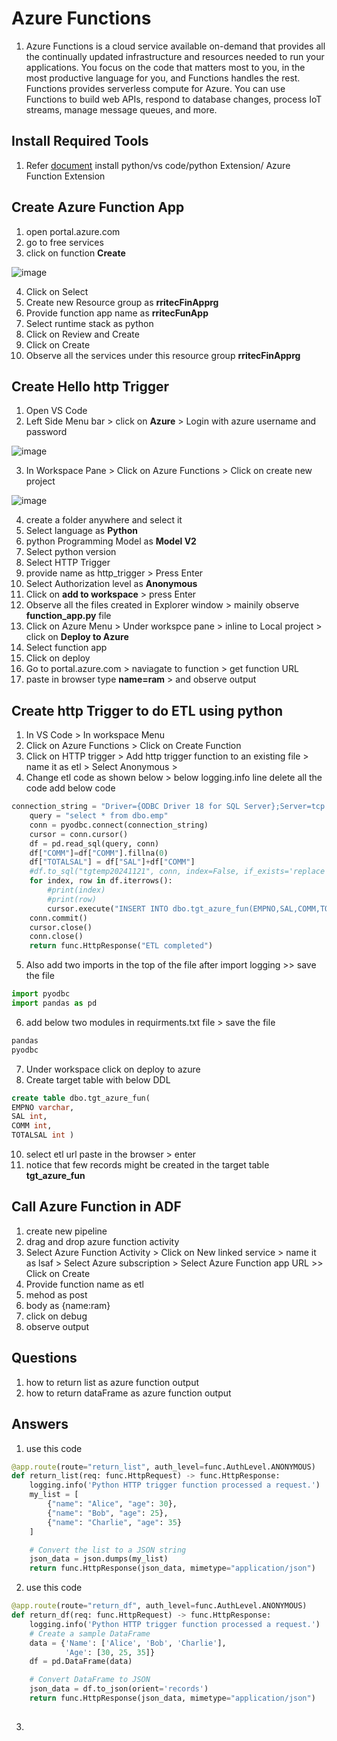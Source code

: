 # Azure Functions

1. Azure Functions is a cloud service available on-demand that provides all the continually updated infrastructure and resources needed to run your applications. You focus on the code that matters most to you, in the most productive language for you, and Functions handles the rest. Functions provides serverless compute for Azure. You can use Functions to build web APIs, respond to database changes, process IoT streams, manage message queues, and more.

## Install Required Tools

1. Refer [document](https://learn.microsoft.com/en-us/azure/azure-functions/create-first-function-vs-code-python) install python/vs code/python Extension/ Azure Function Extension

## Create Azure Function App

1. open portal.azure.com
2. go to free services
3. click on function **Create**

![image](https://github.com/user-attachments/assets/d537d99f-ca1e-41dd-81ef-e02699b80c49)

4. Click on Select
5. Create new Resource group as **rritecFinApprg**
6. Provide function app name as **rritecFunApp**
7. Select runtime stack as python
8. Click on Review and Create
9. Click on Create
10. Observe all the services under this resource group **rritecFinApprg**

## Create Hello http Trigger

1. Open VS Code
2. Left Side Menu bar > click on **Azure** > Login with azure username and password

![image](https://github.com/user-attachments/assets/d5ee7dba-7811-4bb0-b708-85ccea5a9c73)

3. In Workspace Pane > Click on Azure Functions > Click on create new project

![image](https://github.com/user-attachments/assets/db03b47c-2069-4207-8ebc-199312b4ef87)

4. create a folder anywhere and select it
5. Select language as **Python**
6. python Programming Model as **Model V2**
7. Select python version
8. Select HTTP Trigger
9. provide name as http_trigger > Press Enter
10. Select Authorization level as **Anonymous**
11. Click on **add to workspace** > press Enter
12. Observe all the files created in Explorer window > mainily observe **function_app.py** file
13. Click on Azure Menu > Under workspce pane > inline to Local project > click on **Deploy to Azure**
14. Select function app
15. Click on deploy
16. Go to portal.azure.com > naviagate to function > get function URL
17. paste in browser type **name=ram** > and observe output

## Create http Trigger to do ETL using python

1. In VS Code > In workspace Menu
2. Click on Azure Functions > Click on Create Function
3. Click on HTTP trigger > Add http trigger function to an existing file > name it as etl > Select Anonymous >
4. Change etl code as shown below > below logging.info line delete all the code add below code
```py
connection_string = "Driver={ODBC Driver 18 for SQL Server};Server=tcp:b2410asdbserver.database.windows.net,1433;Database=b2410asdb;Uid=sadmin;Pwd=RRitec123;Encrypt=yes;TrustServerCertificate=yes;Connection Timeout=30;"
    query = "select * from dbo.emp"  
    conn = pyodbc.connect(connection_string)
    cursor = conn.cursor()
    df = pd.read_sql(query, conn)
    df["COMM"]=df["COMM"].fillna(0)
    df["TOTALSAL"] = df["SAL"]+df["COMM"]
    #df.to_sql("tgtemp20241121", conn, index=False, if_exists='replace')
    for index, row in df.iterrows():
        #print(index)
        #print(row)
        cursor.execute("INSERT INTO dbo.tgt_azure_fun(EMPNO,SAL,COMM,TOTALSAL) values(?,?,?,?)", row.EMPNO, row.SAL, row.COMM,row.TOTALSAL)
    conn.commit()
    cursor.close()
    conn.close()
    return func.HttpResponse("ETL completed")
```
5. Also add two imports in the top of the file after import logging >> save the file
```py
import pyodbc
import pandas as pd
```
6. add below two modules in requirments.txt file > save the file
```py
pandas
pyodbc
```

7. Under workspace click on deploy to azure
8. Create target table with below DDL
```sql
create table dbo.tgt_azure_fun(
EMPNO varchar,
SAL int,
COMM int,
TOTALSAL int )
```
10. select etl url paste in the browser > enter
11. notice that few records might be created in the target table **tgt_azure_fun**

## Call Azure Function in ADF

1. create new pipeline
2. drag and drop azure function activity
3. Select Azure Function Activity > Click on New linked service > name it as lsaf > Select Azure subscription > Select Azure Function app URL >> Click on Create
4. Provide function name as etl
5. mehod as post
6. body as {name:ram}
7. click on debug
8. observe output

## Questions
1. how to return list as azure function output
2. how to return dataFrame as azure function output
## Answers
1. use this code
``` py
@app.route(route="return_list", auth_level=func.AuthLevel.ANONYMOUS)
def return_list(req: func.HttpRequest) -> func.HttpResponse:
    logging.info('Python HTTP trigger function processed a request.')
    my_list = [
        {"name": "Alice", "age": 30},
        {"name": "Bob", "age": 25},
        {"name": "Charlie", "age": 35}
    ]

    # Convert the list to a JSON string
    json_data = json.dumps(my_list)    
    return func.HttpResponse(json_data, mimetype="application/json")
```
2. use this code
``` py
@app.route(route="return_df", auth_level=func.AuthLevel.ANONYMOUS)
def return_df(req: func.HttpRequest) -> func.HttpResponse:
    logging.info('Python HTTP trigger function processed a request.')
    # Create a sample DataFrame
    data = {'Name': ['Alice', 'Bob', 'Charlie'],
            'Age': [30, 25, 35]}
    df = pd.DataFrame(data)

    # Convert DataFrame to JSON
    json_data = df.to_json(orient='records')
    return func.HttpResponse(json_data, mimetype="application/json")
    
```
3. 






